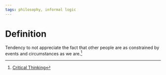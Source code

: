 ```yaml
---
tags: philosophy, informal logic
---
```


# Definition

Tendency to not appreciate the fact that other people are as constrained by events and circumstances as we are.[^1]

[^1]: [Critical Thinking](zotero://open-pdf/library/items/UD4ABYRU?page=72)